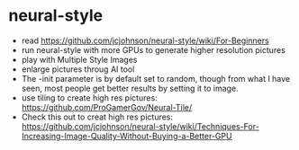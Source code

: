 # neural-style

- read https://github.com/jcjohnson/neural-style/wiki/For-Beginners
- run neural-style with more GPUs to generate higher resolution pictures
- play with Multiple Style Images
- enlarge pictures throug AI tool
- The -init parameter is by default set to random, though from what I have seen, most people get better results by setting it to image.
- use tiling to create high res pictures: https://github.com/ProGamerGov/Neural-Tile/
- Check this out to creat high res pictures: https://github.com/jcjohnson/neural-style/wiki/Techniques-For-Increasing-Image-Quality-Without-Buying-a-Better-GPU
